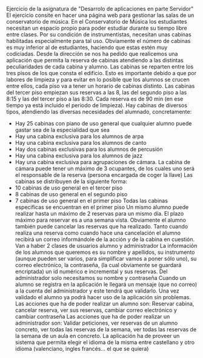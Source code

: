 Ejercicio de la asignatura de "Desarrolo de aplicaciones en parte Servidor"
El ejercicio consite en hacer una página web para gestionar las salas de un conservatorio de música.
En el Conservatorio de Música los estudiantes necesitan un espacio propio para poder estudiar
durante su tiempo libre entre clases. Por su condición de instrumentistas, necesitan unas
cabinas habilitadas especialmente para tal uso. Obviamente el número de cabinas es muy
inferior al de estudiantes, haciendo que estas estén muy codiciadas.
Desde la dirección se nos ha pedido que realicemos una aplicación que permita la reserva de
cabinas atendiendo a las distintas peculiaridades de cada cabina y alumno.
Las cabinas se reparten entre los tres pisos de los que consta el edificio. Esto es importante
debido a que por labores de limpieza y para evitar en lo posible que los alumnos se crucen entre
ellos, cada piso va a tener un horario de cabinas distinto. Las cabinas del tercer piso empiezan
sus reservas a las 8, las del segundo piso a las 8:15 y las del tercer piso a las 8:30. Cada reserva
es de 90 min (en ese tiempo ya está incluido el periodo de limpieza).
Hay cabinas de diversos tipos, atendiendo las diversas necesidades del alumnado,
concretamente:
* Hay 25 cabinas con piano de uso general que cualquier alumno puede gastar sea de la
especialidad que sea
* Hay una cabina exclusiva para los alumnos de arpa
* Hay una cabina exclusiva para los alumnos de canto
* Hay dos cabinas exclusivas para los alumnos de percusión
* Hay una cabina exclusiva para los alumnos de jazz
* Hay una cabina exclusiva para agrupaciones de cámara.
La cabina de cámara puede tener un máximo de 3 ocupantes, de los cuales uno será el
responsable de la reserva (persona encargada de coger la llave)
Las cabinas se distribuyen de la siguiente forma:
* 10 cabinas de uso general en el tercer piso
* 8 cabinas de uso general en el segundo piso
* 7 cabinas de uso general en el primer piso
Todas las cabinas especificas se encuentran en el primer piso
Un mismo alumno puede realizar hasta un máximo de 2 reservas para un mismo día. El plazo
máximo para reservar es a una semana vista. Obviamente el alumno también puede cancelar las
reservas que ha realizado. Tanto cuando realiza una reserva como cuando hace una cancelación
el alumno recibirá un correo informándole de la acción y de la cabina en cuestión.
Van a haber 2 clases de usuarios alumno y administrador
La información de los alumnos que queremos es su nombre y apellidos, su instrumento (aunque
pueden ser varios, para simplificar vamos a poner sólo uno), su correo electrónico, la contraseña,
(la cual obviamente se guardará encriptada) un id numérico e incremental y sus reservas.
Del administrador solo necesitamos su nombre y contraseña 
Cuando un alumno se registra en la aplicación le llegará un mensaje (que no correo) a la cuenta
del administrador y este tendrá que validarlo. Una vez validado el alumno ya podrá hacer uso
de la aplicación sin problemas.
Las acciones que ha de poder realizar un alumno son:
Reservar cabina, cancelar reserva, ver sus reservas, cambiar correo electrónico y cambiar
contraseña
Las acciones que ha de poder realizar un administrador son:
Validar peticiones, ver reservas de un alumno concreto, ver todas las reservas de la semana, ver
todas las reservas de la semana de un aula en concreto.
La aplicación ha de proveer un sistema que permita elegir el idioma de la misma entre castellano
y otro idioma (valenciano, ingles francés… el que se quiera)